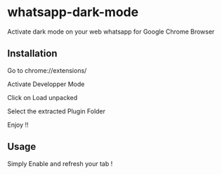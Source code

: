 # whatsapp-dark-mode
Activate dark mode on your web whatsapp for Google Chrome Browser

## Installation
Go to chrome://extensions/

Activate Developper Mode

Click on Load unpacked

Select the extracted Plugin Folder

Enjoy !!

## Usage
Simply Enable and refresh your tab !
